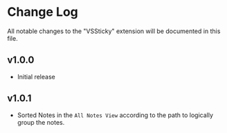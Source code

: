 # Change Log

All notable changes to the "VSSticky" extension will be documented in this file.

## v1.0.0

- Initial release

## v1.0.1

- Sorted Notes in the `All Notes View` according to the path to logically group the notes.